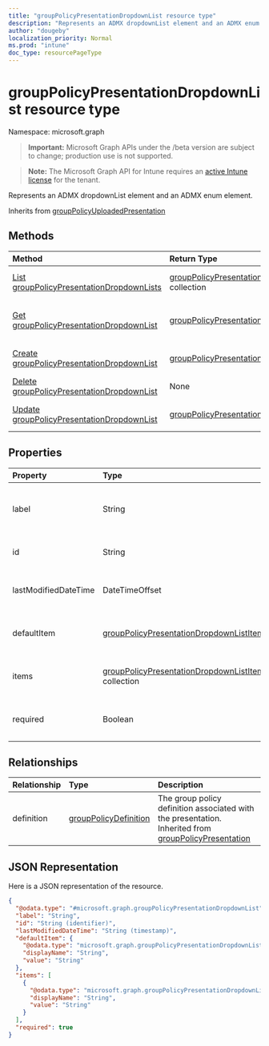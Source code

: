 ```yaml
---
title: "groupPolicyPresentationDropdownList resource type"
description: "Represents an ADMX dropdownList element and an ADMX enum element."
author: "dougeby"
localization_priority: Normal
ms.prod: "intune"
doc_type: resourcePageType
---
```


# groupPolicyPresentationDropdownList resource type

Namespace: microsoft.graph

> **Important:** Microsoft Graph APIs under the /beta version are subject to change; production use is not supported.

> **Note:** The Microsoft Graph API for Intune requires an [active Intune license](https://go.microsoft.com/fwlink/?linkid=839381) for the tenant.

Represents an ADMX dropdownList element and an ADMX enum element.


Inherits from [groupPolicyUploadedPresentation](../resources/intune-grouppolicy-grouppolicyuploadedpresentation.md)

## Methods
|Method|Return Type|Description|
|:---|:---|:---|
|[List groupPolicyPresentationDropdownLists](../api/intune-grouppolicy-grouppolicypresentationdropdownlist-list.md)|[groupPolicyPresentationDropdownList](../resources/intune-grouppolicy-grouppolicypresentationdropdownlist.md) collection|List properties and relationships of the [groupPolicyPresentationDropdownList](../resources/intune-grouppolicy-grouppolicypresentationdropdownlist.md) objects.|
|[Get groupPolicyPresentationDropdownList](../api/intune-grouppolicy-grouppolicypresentationdropdownlist-get.md)|[groupPolicyPresentationDropdownList](../resources/intune-grouppolicy-grouppolicypresentationdropdownlist.md)|Read properties and relationships of the [groupPolicyPresentationDropdownList](../resources/intune-grouppolicy-grouppolicypresentationdropdownlist.md) object.|
|[Create groupPolicyPresentationDropdownList](../api/intune-grouppolicy-grouppolicypresentationdropdownlist-create.md)|[groupPolicyPresentationDropdownList](../resources/intune-grouppolicy-grouppolicypresentationdropdownlist.md)|Create a new [groupPolicyPresentationDropdownList](../resources/intune-grouppolicy-grouppolicypresentationdropdownlist.md) object.|
|[Delete groupPolicyPresentationDropdownList](../api/intune-grouppolicy-grouppolicypresentationdropdownlist-delete.md)|None|Deletes a [groupPolicyPresentationDropdownList](../resources/intune-grouppolicy-grouppolicypresentationdropdownlist.md).|
|[Update groupPolicyPresentationDropdownList](../api/intune-grouppolicy-grouppolicypresentationdropdownlist-update.md)|[groupPolicyPresentationDropdownList](../resources/intune-grouppolicy-grouppolicypresentationdropdownlist.md)|Update the properties of a [groupPolicyPresentationDropdownList](../resources/intune-grouppolicy-grouppolicypresentationdropdownlist.md) object.|

## Properties
|Property|Type|Description|
|:---|:---|:---|
|label|String|Localized text label for any presentation entity. The default value is empty. Inherited from [groupPolicyPresentation](../resources/intune-grouppolicy-grouppolicypresentation.md)|
|id|String|Key of the entity. Inherited from [groupPolicyPresentation](../resources/intune-grouppolicy-grouppolicypresentation.md)|
|lastModifiedDateTime|DateTimeOffset|The date and time the entity was last modified. Inherited from [groupPolicyPresentation](../resources/intune-grouppolicy-grouppolicypresentation.md)|
|defaultItem|[groupPolicyPresentationDropdownListItem](../resources/intune-grouppolicy-grouppolicypresentationdropdownlistitem.md)|Localized string value identifying the default choice of the list of items.|
|items|[groupPolicyPresentationDropdownListItem](../resources/intune-grouppolicy-grouppolicypresentationdropdownlistitem.md) collection|Represents a set of localized display names and their associated values.|
|required|Boolean|Requirement to enter a value in the parameter box. The default value is false.|

## Relationships
|Relationship|Type|Description|
|:---|:---|:---|
|definition|[groupPolicyDefinition](../resources/intune-grouppolicy-grouppolicydefinition.md)|The group policy definition associated with the presentation. Inherited from [groupPolicyPresentation](../resources/intune-grouppolicy-grouppolicypresentation.md)|

## JSON Representation
Here is a JSON representation of the resource.
<!-- {
  "blockType": "resource",
  "keyProperty": "id",
  "@odata.type": "microsoft.graph.groupPolicyPresentationDropdownList"
}
-->
``` json
{
  "@odata.type": "#microsoft.graph.groupPolicyPresentationDropdownList",
  "label": "String",
  "id": "String (identifier)",
  "lastModifiedDateTime": "String (timestamp)",
  "defaultItem": {
    "@odata.type": "microsoft.graph.groupPolicyPresentationDropdownListItem",
    "displayName": "String",
    "value": "String"
  },
  "items": [
    {
      "@odata.type": "microsoft.graph.groupPolicyPresentationDropdownListItem",
      "displayName": "String",
      "value": "String"
    }
  ],
  "required": true
}
```




